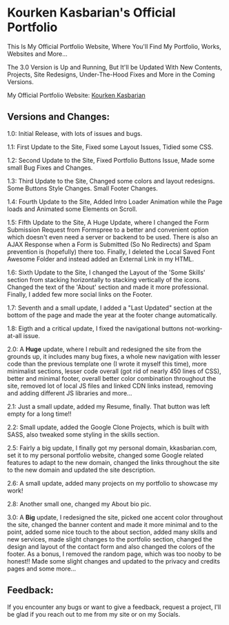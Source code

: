 # Kourken Kasbarian's Official Portfolio

This Is My Official Portfolio Website, Where You'll Find My Portfolio, Works, Websites and More...

The 3.0 Version is Up and Running, But It'll be Updated With New Contents, Projects, Site Redesigns, Under-The-Hood Fixes and More in the Coming Versions.

My Official Portfolio Website: [Kourken Kasbarian](http://www.kkasbarian.com/)

## Versions and Changes:

1.0: Initial Release, with lots of issues and bugs.

1.1: First Update to the Site, Fixed some Layout Issues, Tidied some CSS.

1.2: Second Update to the Site, Fixed Portfolio Buttons Issue, Made some small Bug Fixes and Changes.

1.3: Third Update to the Site, Changed some colors and layout redesigns. Some Buttons Style Changes. Small Footer Changes.

1.4: Fourth Update to the Site, Added Intro Loader Animation while the Page loads and Animated some Elements on Scroll.

1.5: Fifth Update to the Site, A Huge Update, where I changed the Form Submission Request from Formspree to a better and convenient option which doesn't even need a server or backend to be used. There is also an AJAX Response when a Form is Submitted (So No Redirects) and Spam prevention is (hopefully) there too. Finally, I deleted the Local Saved Font Awesome Folder and instead added an External Link in my HTML.

1.6: Sixth Update to the Site, I changed the Layout of the 'Some Skills' section from stacking horizontally to stacking vertically of the icons. Changed the text of the 'About' section and made it more professional. Finally, I added few more social links on the Footer.

1.7: Seventh and a small update, I added a "Last Updated" section at the bottom of the page and made the year at the footer change automatically.

1.8: Eigth and a critical update, I fixed the navigational buttons not-working-at-all issue.

2.0: A **Huge** update, where I rebuilt and redesigned the site from the grounds up, it includes many bug fixes, a whole new navigation with lesser code than the previous template one (I wrote it myself this time), more minimalist sections, lesser code overall (got rid of nearly 450 lines of CSS), better and minimal footer, overall better color combination throughout the site, removed lot of local JS files and linked CDN links instead, removing and adding different JS libraries and more...

2.1: Just a small update, added my Resume, finally. That button was left empty for a long time!!

2.2: Small update, added the Google Clone Projects, which is built with SASS, also tweaked some styling in the skills section.

2.5: Fairly a big update, I finally got my personal domain, kkasbarian.com, set it to my personal portfolio website, changed some Google related features to adapt to the new domain, changed the links throughout the site to the new domain and updated the site description.

2.6: A small update, added many projects on my portfolio to showcase my work!

2.8: Another small one, changed my About bio pic.

3.0: A **Big** update, I redesigned the site, picked one accent color throughout the site, changed the banner content and made it more minimal and to the point, added some nice touch to the about section, added many skills and new services, made slight changes to the portfolio section, changed the design and layout of the contact form and also changed the colors of the footer. As a bonus, I removed the random page, which was too nooby to be honest!! Made some slight changes and updated to the privacy and credits pages and some more...

## Feedback:

If you encounter any bugs or want to give a feedback, request a project, I'll be glad if you reach out to me from my site or on my Socials.